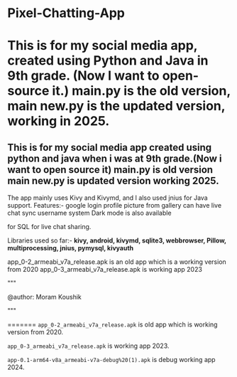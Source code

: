 # Pixel-Chatting-App

This is for my social media app, created using Python and Java in 9th grade. (Now I want to open-source it.)
main.py is the old version, main new.py is the updated version, working in 2025.
=======
This is for my social media app created using python and java when i was at 9th grade.(Now i want to open source it)
main.py is old version main new.py is updated version working 2025.
---



The app mainly uses Kivy and Kivymd, and I also used jnius for Java support.
Features:-
google login
profile picture from gallery
can have live chat sync
username system
Dark mode is also available

for SQL for live chat sharing.

Libraries used so far:- **kivy, android, kivymd, sqlite3, webbrowser, Pillow, multiprocessing, jnius, pymysql, kivyauth**

app\_0-2\_armeabi\_v7a\_release.apk is an old app which is a working version from 2020
app\_0-3\_armeabi\_v7a\_release.apk is working app 2023



"""

@author: Moram Koushik

"""

=======
`app_0-2_armeabi_v7a_release.apk` is old app which is working version from 2020.

`app_0-3_armeabi_v7a_release.apk` is working app 2023.

`app-0.1-arm64-v8a_armeabi-v7a-debug%20(1).apk` is debug working app 2024.
